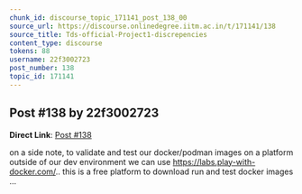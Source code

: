 ```yaml
---
chunk_id: discourse_topic_171141_post_138_00
source_url: https://discourse.onlinedegree.iitm.ac.in/t/171141/138
source_title: Tds-official-Project1-discrepencies
content_type: discourse
tokens: 88
username: 22f3002723
post_number: 138
topic_id: 171141
---
```


## Post #138 by 22f3002723

**Direct Link**: [Post #138](https://discourse.onlinedegree.iitm.ac.in/t/171141/138)

on a side note, to validate and test our docker/podman images on a platform outside of our dev environment we can use https://labs.play-with-docker.com/.. this is a free platform to download run and test docker images …
